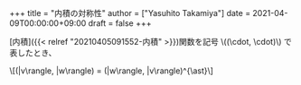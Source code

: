 +++
title = "内積の対称性"
author = ["Yasuhito Takamiya"]
date = 2021-04-09T00:00:00+09:00
draft = false
+++

[内積]({{< relref "20210405091552-内積" >}})関数を記号 \\((\cdot, \cdot)\\) で表したとき、

\\[(|v\rangle, |w\rangle) = (|w\rangle, |v\rangle)^{\ast}\\]
